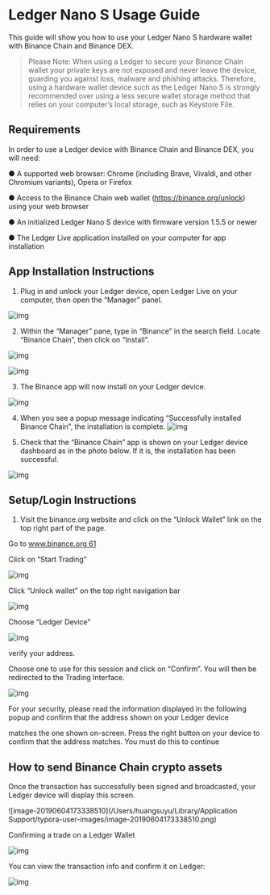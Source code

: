 # Ledger Nano S Usage Guide

This guide will show you how to use your Ledger Nano S hardware wallet with Binance Chain and Binance DEX. 

> Please Note: When using a Ledger to secure your Binance Chain wallet your private keys are not exposed and never leave the device, guarding you against loss, malware and phishing attacks. Therefore, using a hardware wallet device such as the Ledger Nano S is strongly recommended over using a less secure wallet storage method that relies on your computer’s local storage, such as Keystore File.

## Requirements

In order to use a Ledger device with Binance Chain and Binance DEX, you will need:

● A supported web browser: Chrome (including Brave, Vivaldi, and other Chromium variants), Opera or Firefox

● Access to the Binance Chain web wallet (https://binance.org/unlock) using your web browser

● An initialized Ledger Nano S device with firmware version 1.5.5 or newer

● The Ledger Live application installed on your computer for app installation

## App Installation Instructions

1) Plug in and unlock your Ledger device, open Ledger Live on your computer, then open the “Manager” panel.

![img](https://lh5.googleusercontent.com/bQx2rjd_8s_hcmV3rnJ6a3hKqnOyKrRkngGCE6ANNHL9ImOT07HZKqMB-DquH5NaScs60IR_Juhz6vN0xX6uwLBrGz8MRRN9kQjt1fDV_3ffh__GDLpENnZgNp7CLz01jGt-wnox)

2) Within the “Manager” pane, type in “Binance” in the search field. Locate “Binance Chain”, then click on “Install”.

![img](https://lh6.googleusercontent.com/1tp2d3-459c6lMqt10Duq7uektkWXzKEi45FDml7ldW8OjQ4TzDYA9mNOqVYpKfDyTOvsbV81WG6_NRFJKKjAoYYWLVgVAUPaxBJ2dbdht-p9WCGIlJDaL8Py8mIhM4ptSFav1fz)

![img](https://lh5.googleusercontent.com/yXOF30cNsABy-AoPxI3A0DzWC9s5m6yaHcQrexw8m0BT2F5Oa9CSFfurT2Xg35PWbNpvt33baf-jE25Au74nMKJY3YNx4yAxkB0nTyBwxkMuqcs4bOEwftVw4LsggzgtSz736AYr)



3) The Binance app will now install on your Ledger device.

![img](https://lh4.googleusercontent.com/zgy2PXWoDaymalYusYWv_k1pVl4CGb8A4SQCUhzqj_VQre33ibyvpoVE7GjSySgto4kLaLwiHnsCoyzPrVf-HoCD56Isl3sZlp-6HZm0NsJ8t2NnzbkWAr8jV2l8k5bEMnXnEE0-)

4) When you see a popup message indicating “Successfully installed Binance Chain”, the installation is complete.
![img](https://lh3.googleusercontent.com/SuAmT7VV2vag44_FyAS852ckyx3RebObkXTrWcaUPWVAmYBG0GDNEMF2ojFRQ7ktGfWs5cxnn6o6I4RzsHsA_HzDfp97y8Lgqqb6-332_E8H8SGoRqeH8pO9Cz0PljlqkiPSyvnd)



5) Check that the “Binance Chain” app is shown on your Ledger device dashboard as in the photo below. If it is, the installation has been successful.

![img](https://lh4.googleusercontent.com/DEcDbR6zX8SllVV_d9DT856DHCnRCHoMUqUEF_L1IeXGvGm92fSdS0CKkXopD9MOhZKCALr8EvqBJ2uAv77WCJBy41lgD5l6qhlWKzCkOGtdgLH_3zGyAeDzsTUQTMfc2VkT5joM)

## Setup/Login Instructions

1) Visit the binance.org website and click on the “Unlock Wallet” link on the top right part of the page.

Go to [www.binance.org 61](http://www.binance.org/)

Click on “Start Trading”

![img](https://lh3.googleusercontent.com/eueHwpGQoZ2vO6vd1TAMAyEWF7ry39jZ8H64bVY3ozNXlWllVGOpKF9niIebhco9oevBJYs8NU8yDI5Dvv4mlI4nzo0mV04-HtMxnPXapeKpKgvu50L5ML6YBq0GEiYLP6AxMP9q)

Click “Unlock wallet” on the top right navigation bar

![img](https://lh3.googleusercontent.com/UFdxmyC25MWnJ1QeX1z6LE_-EhRm6CA7lDqKj360_59BH-mO-cmYDj1aBPh1WQ8bAmxx7QegMcM0bzmg2qPraDFwfXWDmg-TGWSerV-a3GbjIJoT_FVyL60Jn6-xhSVpmtFqqTi0)

Choose “Ledger Device”

![img](https://lh4.googleusercontent.com/tjOcHSFckOPkE_mT4zIXwqM6sBTX4hOBEz_asUbgAMy6jlmQyubgMYcS40Yk2y-iM8Dg22-UoGqiUYuGVda15W5JNIL_oP7HNX_sxh9JijC_AAhAtFINBIib77TEF5xsxprbxY1H)

verify your address.     

Choose one to use for this session and click on “Confirm”. You will then be redirected to the Trading Interface.

![img](https://lh3.googleusercontent.com/zGvtXEKd5YlVEvagvM5oQgSFR__lpFL01ml-Ramj5xVzKCHXNBRsXCA6Vk1qmuOvPNGP3BcTA0WdDBP0fMRXc_MJV8QBPGLV4rNj-QbraOj4yoUXjclxsrwlQt4MFEqPrUGymVIW)



For your security, please read the information displayed in the following popup and confirm that the address shown on your Ledger device 

matches the one shown on-screen. Press the right button on your device to confirm that the address matches. You must do this to continue

## How to send Binance Chain crypto assets

Once the transaction has successfully been signed and broadcasted, your Ledger device will display this screen.

![image-20190604173338510](/Users/huangsuyu/Library/Application Support/typora-user-images/image-20190604173338510.png)


Confirming a trade on a Ledger Wallet

![img](https://lh4.googleusercontent.com/pz_7B_9EAB43-lvmt8Zvr5qgwD_BbTwbdPI2tonRHYK7B4C4jaXqe_OVaNYHBqkKQxCLvMp97UM2l8VTAEjd7_L-oEgK-z8LfJmDCksAEvyCQdJrZqbGCHxEIJTomg122ucfanPe)

You can view the transaction info and confirm it on Ledger: 

![img](https://lh4.googleusercontent.com/wCRnKHz1zpiuUjO5fXgi0PtEuGJaxGkDbnN7AmrEkQeH8zIdr4lKjy1sKS92ljy2T-UmQTlQeuYQQxCqImxbilM54c6Bp01jTEJUeFAqr6XAmKnfaND1LM7nE8soSHOUDbABpIC5)









